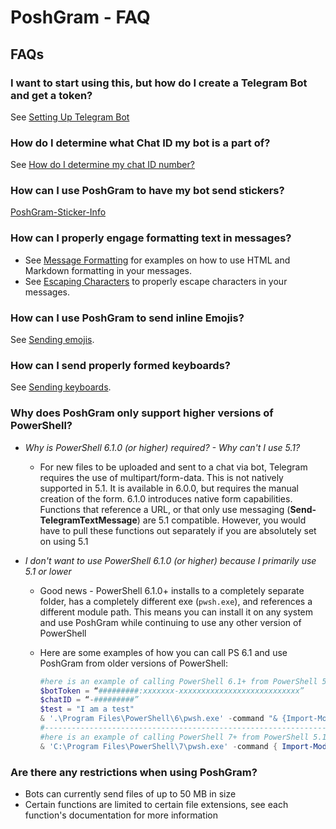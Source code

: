 # PoshGram - FAQ

## FAQs

### I want to start using this, but how do I create a Telegram Bot and get a token?

See [Setting Up Telegram Bot](PoshGram-Telegram-API.md)

### How do I determine what Chat ID my bot is a part of?

See [How do I determine my chat ID number?](PoshGram-Telegram-API.md#how-do-i-determine-my-chat-id-number)

### How can I use PoshGram to have my bot send stickers?

[PoshGram-Sticker-Info](PoshGram-Sticker-Info.md)

### How can I properly engage formatting text in messages?

- See [Message Formatting](PoshGram-Basics.md#formatting) for examples on how to use HTML and Markdown formatting in your messages.
- See [Escaping Characters](PoshGram-Advanced.md#escaping-characters) to properly escape characters in your messages.

### How can I use PoshGram to send inline Emojis?

See [Sending emojis](PoshGram-Advanced.md#sending-emojis).

### How can I send properly formed keyboards?

See [Sending keyboards](PoshGram-Advanced.md#keyboards).

### Why does PoshGram only support higher versions of PowerShell?

- *Why is PowerShell 6.1.0 (or higher) required? - Why can't I use 5.1?*
    - For new files to be uploaded and sent to a chat via bot, Telegram requires the use of multipart/form-data. This is not natively supported in 5.1. It is available in 6.0.0, but requires the manual creation of the form. 6.1.0 introduces native form capabilities. Functions that reference a URL, or that only use messaging  (**Send-TelegramTextMessage**) are 5.1 compatible. However, you would have to pull these functions out separately if you are absolutely set on using 5.1

- *I don't want to use PowerShell 6.1.0 (or higher) because I primarily use 5.1 or lower*
    - Good news - PowerShell 6.1.0+ installs to a completely separate folder, has a completely different exe (`pwsh.exe`), and references a different module path. This means you can install it on any system and use PoshGram while continuing to use any other version of PowerShell
    - Here are some examples of how you can call PS 6.1 and use PoshGram from older versions of PowerShell:

        ```powershell
        #here is an example of calling PowerShell 6.1+ from PowerShell 5.1 to send a Telegram message with PoshGram using dynamic variables in the message
        $botToken = “#########:xxxxxxx-xxxxxxxxxxxxxxxxxxxxxxxxxxx”
        $chatID = “-#########”
        $test = "I am a test"
        & '.\Program Files\PowerShell\6\pwsh.exe' -command "& {Import-Module PoshGram;Send-TelegramTextMessage -BotToken $botToken -ChatID $chatID -Message '$test';}"
        #--------------------------------------------------------------------------
        #here is an example of calling PowerShell 7+ from PowerShell 5.1 to send a Telegram message with PoshGram
        & 'C:\Program Files\PowerShell\7\pwsh.exe' -command { Import-Module PoshGram;$botToken = '#########:xxxxxxx-xxxxxxxxxxxxxxxxxxxxxxxxxxx';$chatID = '-nnnnnnnnn';Send-TelegramTextMessage -BotToken $botToken -ChatID $chatID -Message "Test from 5.1 calling 7+ to send Telegram Message via PoshGram" }
        ```

### Are there any restrictions when using PoshGram?

- Bots can currently send files of up to 50 MB in size
- Certain functions are limited to certain file extensions, see each function's documentation for more information
